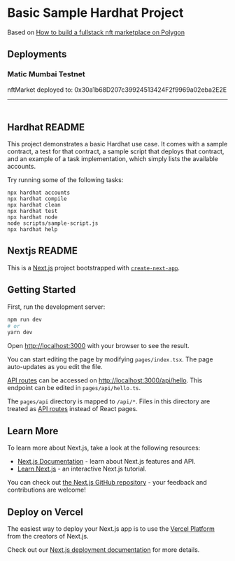 # Basic Sample Hardhat Project

Based on [How to build a fullstack nft marketplace on Polygon](https://www.youtube.com/watch?v=GKJBEEXUha0)

## Deployments

### Matic Mumbai Testnet

<!-- nftMarket deployed to: 0xEf6d29dDFf75C3aC09C7AA37B3ea58aA2Bb24EB5 -->

<!-- nftMarket deployed to: 0x148B94D622c2Ac3abfb550AEaF48F25F105EA18b -->

<!-- nftMarket deployed to: 0x663930fEBAD365ABC3E6388C6063829cCB1abedA -->

<!-- nftMarket deployed to: 0xe27ece1d3d0A79692A85fc7114CA16e6cD421D91 -->

<!-- nftMarket deployed to: 0x39e618Ba8B2ba2E8902fabcBd184df6E9172e180 -->

nftMarket deployed to: 0x30a1b68D207c39924513424F2f9969a02eba2E2E

---

<div style="margin-top: 50px" />

## Hardhat README

This project demonstrates a basic Hardhat use case. It comes with a sample contract, a test for that contract, a sample script that deploys that contract, and an example of a task implementation, which simply lists the available accounts.

Try running some of the following tasks:

```shell
npx hardhat accounts
npx hardhat compile
npx hardhat clean
npx hardhat test
npx hardhat node
node scripts/sample-script.js
npx hardhat help
```

## Nextjs README

This is a [Next.js](https://nextjs.org/) project bootstrapped with [`create-next-app`](https://github.com/vercel/next.js/tree/canary/packages/create-next-app).

## Getting Started

First, run the development server:

```bash
npm run dev
# or
yarn dev
```

Open [http://localhost:3000](http://localhost:3000) with your browser to see the result.

You can start editing the page by modifying `pages/index.tsx`. The page auto-updates as you edit the file.

[API routes](https://nextjs.org/docs/api-routes/introduction) can be accessed on [http://localhost:3000/api/hello](http://localhost:3000/api/hello). This endpoint can be edited in `pages/api/hello.ts`.

The `pages/api` directory is mapped to `/api/*`. Files in this directory are treated as [API routes](https://nextjs.org/docs/api-routes/introduction) instead of React pages.

## Learn More

To learn more about Next.js, take a look at the following resources:

- [Next.js Documentation](https://nextjs.org/docs) - learn about Next.js features and API.
- [Learn Next.js](https://nextjs.org/learn) - an interactive Next.js tutorial.

You can check out [the Next.js GitHub repository](https://github.com/vercel/next.js/) - your feedback and contributions are welcome!

## Deploy on Vercel

The easiest way to deploy your Next.js app is to use the [Vercel Platform](https://vercel.com/new?utm_medium=default-template&filter=next.js&utm_source=create-next-app&utm_campaign=create-next-app-readme) from the creators of Next.js.

Check out our [Next.js deployment documentation](https://nextjs.org/docs/deployment) for more details.
